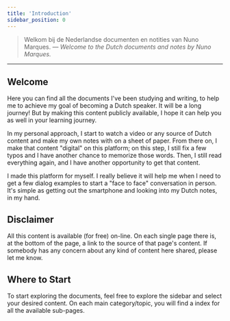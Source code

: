 ```yaml
---
title: 'Introduction'
sidebar_position: 0
---
```


> Welkom bij de Nederlandse documenten en notities van Nuno Marques.
> _— Welcome to the Dutch documents and notes by Nuno Marques._

---

## Welcome

Here you can find all the documents I've been studying and writing, to help me to achieve my goal of becoming a Dutch speaker. It will be a long journey! But by making this content publicly available, I hope it can help you as well in your learning journey.

In my personal approach, I start to watch a video or any source of Dutch content and make my own notes with on a sheet of paper. From there on, I make that content "digital" on this platform; on this step, I still fix a few typos and I have another chance to memorize those words. Then, I still read everything again, and I have another opportunity to get that content.

I made this platform for myself. I really believe it will help me when I need to get a few dialog examples to start a "face to face" conversation in person. It's simple as getting out the smartphone and looking into my Dutch notes, in my hand.

## Disclaimer

All this content is available (for free) on-line. On each single page there is, at the bottom of the page, a link to the source of that page's content. If somebody has any concern about any kind of content here shared, please let me know.

## Where to Start

To start exploring the documents, feel free to explore the sidebar and select your desired content. On each main category/topic, you will find a index for all the available sub-pages.
